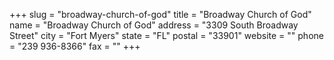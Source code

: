 +++
slug = "broadway-church-of-god"
title = "Broadway Church of God"
name = "Broadway Church of God"
address = "3309 South Broadway Street"
city = "Fort Myers"
state = "FL"
postal = "33901"
website = ""
phone = "239 936-8366"
fax = ""
+++
